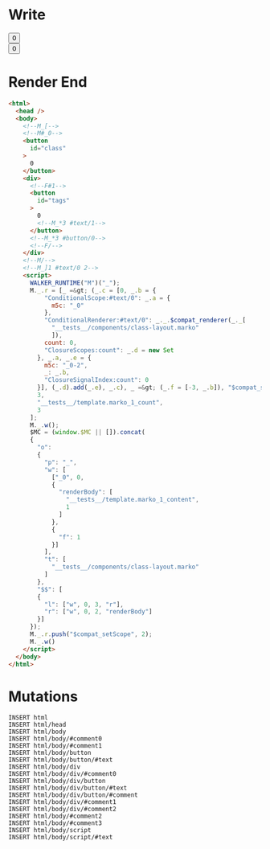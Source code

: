# Write
  <!--M_[--><!--M#_0--><button id=class>0</button><div><!--F#1--><button id=tags>0<!--M_*3 #text/1--></button><!--M_*3 #button/0--><!--F/--></div><!--M/--><!--M_]1 #text/0 2--><script>WALKER_RUNTIME("M")("_");M._.r=[_=>(_.c=[0,_.b={"ConditionalScope:#text/0":_.a={m5c:"_0"},"ConditionalRenderer:#text/0":_._.$compat_renderer(_._["__tests__/components/class-layout.marko"]),count:0,"ClosureScopes:count":_.d=new Set},_.a,_.e={m5c:"_0-2",_:_.b,"ClosureSignalIndex:count":0}],(_.d).add(_.e),_.c),_=>(_.f=[-3,_.b]),"$compat_setScope",3,"__tests__/template.marko_1_count",3];M._.w();$MC=(window.$MC||[]).concat({"o":{"p":"_","w":[["_0",0,{"renderBody":["__tests__/template.marko_1_content",1]},{"f":1}]],"t":["__tests__/components/class-layout.marko"]},"$$":[{"l":["w",0,3,"r"],"r":["w",0,2,"renderBody"]}]});M._.r.push("$compat_setScope",2);M._.w()</script>

# Render End
```html
<html>
  <head />
  <body>
    <!--M_[-->
    <!--M#_0-->
    <button
      id="class"
    >
      0
    </button>
    <div>
      <!--F#1-->
      <button
        id="tags"
      >
        0
        <!--M_*3 #text/1-->
      </button>
      <!--M_*3 #button/0-->
      <!--F/-->
    </div>
    <!--M/-->
    <!--M_]1 #text/0 2-->
    <script>
      WALKER_RUNTIME("M")("_");
      M._.r = [_ =&gt; (_.c = [0, _.b = {
          "ConditionalScope:#text/0": _.a = {
            m5c: "_0"
          },
          "ConditionalRenderer:#text/0": _._.$compat_renderer(_._[
            "__tests__/components/class-layout.marko"
            ]),
          count: 0,
          "ClosureScopes:count": _.d = new Set
        }, _.a, _.e = {
          m5c: "_0-2",
          _: _.b,
          "ClosureSignalIndex:count": 0
        }], (_.d).add(_.e), _.c), _ =&gt; (_.f = [-3, _.b]), "$compat_setScope",
        3,
        "__tests__/template.marko_1_count",
        3
      ];
      M._.w();
      $MC = (window.$MC || []).concat(
      {
        "o":
        {
          "p": "_",
          "w": [
            ["_0", 0,
            {
              "renderBody": [
                "__tests__/template.marko_1_content",
                1
              ]
            },
            {
              "f": 1
            }]
          ],
          "t": [
            "__tests__/components/class-layout.marko"
          ]
        },
        "$$": [
        {
          "l": ["w", 0, 3, "r"],
          "r": ["w", 0, 2, "renderBody"]
        }]
      });
      M._.r.push("$compat_setScope", 2);
      M._.w()
    </script>
  </body>
</html>
```

# Mutations
```
INSERT html
INSERT html/head
INSERT html/body
INSERT html/body/#comment0
INSERT html/body/#comment1
INSERT html/body/button
INSERT html/body/button/#text
INSERT html/body/div
INSERT html/body/div/#comment0
INSERT html/body/div/button
INSERT html/body/div/button/#text
INSERT html/body/div/button/#comment
INSERT html/body/div/#comment1
INSERT html/body/div/#comment2
INSERT html/body/#comment2
INSERT html/body/#comment3
INSERT html/body/script
INSERT html/body/script/#text
```